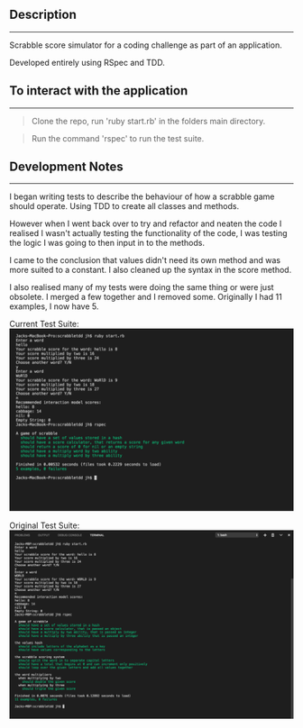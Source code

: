 ## Description 
***
Scrabble score simulator for a coding challenge as part of an application.

Developed entirely using RSpec and TDD. 

## To interact with the application
***
> Clone the repo, run 'ruby start.rb' in the folders main directory.

> Run the command 'rspec' to run the test suite. 

## Development Notes
***
I began writing tests to describe the behaviour of how a scrabble game should operate. Using TDD to create all classes and methods. 

However when I went back over to try and refactor and neaten the code I realised I wasn't actually testing the functionality of the code, I was testing the logic I was going to then input in to the methods. 

I came to the conclusion that values didn't need its own method and was more suited to a constant. I also cleaned up the syntax in the score method. 

I also realised many of my tests were doing the same thing or were just obsolete. I merged a few together and I removed some. Originally I had 11 examples, I now have 5.

Current Test Suite: 
![reference](lib/refactored.png)

Original Test Suite:
![reference](lib/tdd_scrabble.png)
